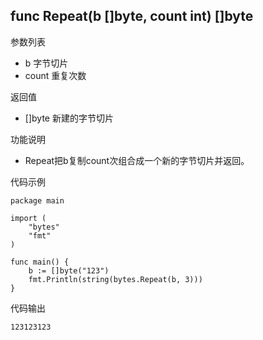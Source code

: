 ## func Repeat(b []byte, count int) []byte

参数列表

- b 字节切片
- count 重复次数

返回值

- []byte 新建的字节切片

功能说明

- Repeat把b复制count次组合成一个新的字节切片并返回。

代码示例

	package main

	import (
		"bytes"
		"fmt"
	)

	func main() {
		b := []byte("123")
		fmt.Println(string(bytes.Repeat(b, 3)))
	}

代码输出

	123123123
